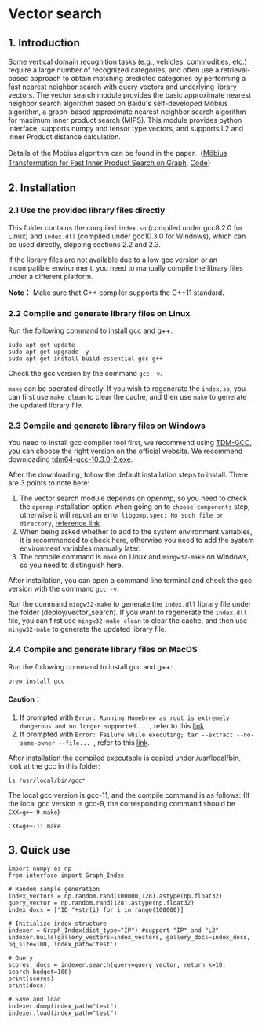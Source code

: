 # Vector search

## 1. Introduction

Some vertical domain recognition tasks (e.g., vehicles, commodities, etc.) require a large number of recognized categories, and often use a retrieval-based approach to obtain matching predicted categories by performing a fast nearest neighbor search with query vectors and underlying library vectors. The vector search module provides the basic approximate nearest neighbor search algorithm based on Baidu's self-developed Möbius algorithm, a graph-based approximate nearest neighbor search algorithm for maximum inner product search (MIPS). This module provides python interface, supports numpy and tensor type vectors, and supports L2 and Inner Product distance calculation.

Details of the Mobius algorithm can be found in the paper.（[Möbius Transformation for Fast Inner Product Search on Graph](http://research.baidu.com/Public/uploads/5e189d36b5cf6.PDF), [Code](https://github.com/sunbelbd/mobius)）

## 2. Installation

### 2.1 Use the provided library files directly

This folder contains the compiled `index.so` (compiled under gcc8.2.0 for Linux) and `index.dll` (compiled under gcc10.3.0 for Windows), which can be used directly, skipping sections 2.2 and 2.3.

If the library files are not available due to a low gcc version or an incompatible environment, you need to manually compile the library files under a different platform.

**Note：** Make sure that C++ compiler supports the C++11 standard.

### 2.2 Compile and generate library files on Linux

Run the following command to install gcc and g++.

```
sudo apt-get update
sudo apt-get upgrade -y
sudo apt-get install build-essential gcc g++
```

Check the gcc version by the command `gcc -v`.

`make` can be operated directly. If you wish to regenerate the `index.so`, you can first use `make clean` to clear the cache, and then use `make` to generate the updated library file.

### 2.3 Compile and generate library files on Windows

You need to install gcc compiler tool first, we recommend using [TDM-GCC](https://jmeubank.github.io/tdm-gcc/articles/2020-03/9.2.0-release), you can choose the right version on the official website. We recommend downloading [tdm64-gcc-10.3.0-2.exe](https://github.com/jmeubank/tdm-gcc/releases/download/v10.3.0-tdm64-2/tdm64-gcc-10.3.0-2.exe).

After the downloading, follow the default installation steps to install. There are 3 points to note here:

1.  The vector search module depends on openmp, so you need to check the `openmp` installation option when going on to `choose components` step, otherwise it will report an error `libgomp.spec: No such file or directory`, [reference link](https://github.com/dmlc/xgboost/issues/1027)
2.  When being asked whether to add to the system environment variables, it is recommended to check here, otherwise you need to add the system environment variables manually later.
3. The compile command is `make` on Linux and `mingw32-make` on Windows, so you need to distinguish here.

After installation, you can open a command line terminal and check the gcc version with the command `gcc -v`.

Run the command `mingw32-make` to generate the `index.dll` library file under the folder (deploy/vector_search). If you want to regenerate the `index.dll` file, you can first use `mingw32-make clean` to clear the cache, and then use `mingw32-make` to generate the updated library file.

### 2.4 Compile and generate library files on MacOS

Run the following command to install gcc and g++:

```
brew install gcc
```

#### Caution：

1. If prompted with `Error: Running Homebrew as root is extremely dangerous and no longer supported... `, refer to this [link](https://jingyan.baidu.com/article/e52e3615057a2840c60c519c.html)
2.  If prompted with `Error: Failure while executing; tar --extract --no-same-owner --file... `, refer to this [link](https://blog.csdn.net/Dawn510/article/details/117787358).

After installation the compiled executable is copied under /usr/local/bin, look at the gcc in this folder: 

```
ls /usr/local/bin/gcc*
```

The local gcc version is gcc-11, and the compile command is as follows: (If the local gcc version is gcc-9, the corresponding command should be `CXX=g++-9 make`)

```
CXX=g++-11 make
```

## 3. Quick use

```
import numpy as np
from interface import Graph_Index

# Random sample generation
index_vectors = np.random.rand(100000,128).astype(np.float32)
query_vector = np.random.rand(128).astype(np.float32)
index_docs = ["ID_"+str(i) for i in range(100000)]

# Initialize index structure
indexer = Graph_Index(dist_type="IP") #support "IP" and "L2"
indexer.build(gallery_vectors=index_vectors, gallery_docs=index_docs, pq_size=100, index_path='test')

# Query
scores, docs = indexer.search(query=query_vector, return_k=10, search_budget=100)
print(scores)
print(docs)

# Save and load
indexer.dump(index_path="test")
indexer.load(index_path="test")
```
